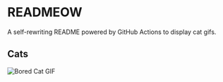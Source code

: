 # READMEOW

A self-rewriting README powered by GitHub Actions to display cat gifs.

## Cats

![Bored Cat GIF](https://media0.giphy.com/media/mlvseq9yvZhba/200.gif?cid=9acd02dawkdbsk4q36f382wp7tizo82a12x5smfozewwef44&ep=v1_gifs_search&rid=200.gif&ct=g)
